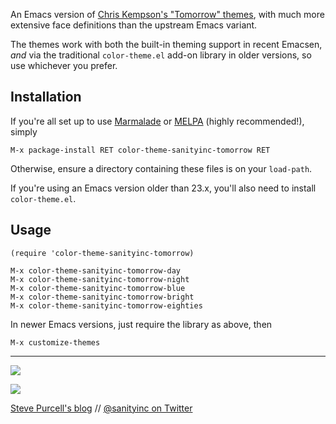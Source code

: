 An Emacs version of
[Chris Kempson's "Tomorrow" themes](https://github.com/ChrisKempson/Tomorrow-Theme),
with much more extensive face definitions than the upstream Emacs
variant.

The themes work with both the built-in theming support in recent
Emacsen, *and* via the traditional `color-theme.el` add-on library in
older versions, so use whichever you prefer.

## Installation ##

If you're all set up to use [Marmalade](http://marmalade-repo.org) or
[MELPA](http://melpa.milkbox.net/) (highly recommended!), simply

    M-x package-install RET color-theme-sanityinc-tomorrow RET

Otherwise, ensure a directory containing these files is on your `load-path`.

If you're using an Emacs version older than 23.x, you'll also need to
install `color-theme.el`.

## Usage ##

    (require 'color-theme-sanityinc-tomorrow)

    M-x color-theme-sanityinc-tomorrow-day
    M-x color-theme-sanityinc-tomorrow-night
    M-x color-theme-sanityinc-tomorrow-blue
    M-x color-theme-sanityinc-tomorrow-bright
    M-x color-theme-sanityinc-tomorrow-eighties

In newer Emacs versions, just require the library as above, then

    M-x customize-themes

<hr>

[![](http://api.coderwall.com/purcell/endorsecount.png)](http://coderwall.com/purcell)

[![](http://www.linkedin.com/img/webpromo/btn_liprofile_blue_80x15.png)](http://uk.linkedin.com/in/stevepurcell)

[Steve Purcell's blog](http://www.sanityinc.com/) // [@sanityinc on Twitter](https://twitter.com/sanityinc)

